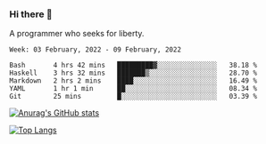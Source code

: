 ### Hi there 👋

<!--
**shejialuo/shejialuo** is a ✨ _special_ ✨ repository because its `README.md` (this file) appears on your GitHub profile.

Here are some ideas to get you started:

- 🔭 I’m currently working on ...
- 🌱 I’m currently learning ...
- 👯 I’m looking to collaborate on ...
- 🤔 I’m looking for help with ...
- 💬 Ask me about ...
- 📫 How to reach me: ...
- 😄 Pronouns: ...
- ⚡ Fun fact: ...
-->

A programmer who seeks for liberty.

<!--START_SECTION:waka-->
```text
Week: 03 February, 2022 - 09 February, 2022

Bash       4 hrs 42 mins   █████████▓░░░░░░░░░░░░░░░   38.18 % 
Haskell    3 hrs 32 mins   ███████▒░░░░░░░░░░░░░░░░░   28.70 % 
Markdown   2 hrs 2 mins    ████░░░░░░░░░░░░░░░░░░░░░   16.49 % 
YAML       1 hr 1 min      ██░░░░░░░░░░░░░░░░░░░░░░░   08.34 % 
Git        25 mins         █░░░░░░░░░░░░░░░░░░░░░░░░   03.39 % 
```
<!--END_SECTION:waka-->

[![Anurag's GitHub stats](https://github-readme-stats.vercel.app/api?username=shejialuo&show_icons=true&theme=dracula)](https://github.com/anuraghazra/github-readme-stats)

[![Top Langs](https://github-readme-stats.vercel.app/api/top-langs/?username=shejialuo&layout=compact&hide=javascript,html,css,typescript,tex)](https://github.com/anuraghazra/github-readme-stats)
